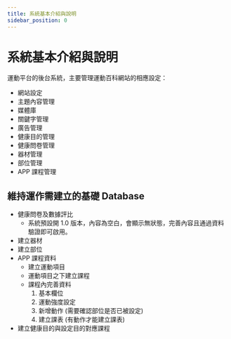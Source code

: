 ```yaml
---
title: 系統基本介紹與說明
sidebar_position: 0
---
```


# 系統基本介紹與說明

運動平台的後台系統，主要管理運動百科網站的相應設定：

-   網站設定
-   主題內容管理
-   媒體庫
-   關鍵字管理
-   廣告管理
-   健康目的管理
-   健康問卷管理
-   器材管理
-   部位管理
-   APP 課程管理

## 維持運作需建立的基礎 Database

-   健康問卷及數據評比
    -   系統預設開 1.0 版本，內容為空白，會顯示無狀態，完善內容且通過資料驗證即可啟用。
-   建立器材
-   建立部位
-   APP 課程資料
    -   建立運動項目
    -   運動項目之下建立課程
    -   課程內完善資料
        1. 基本欄位
        2. 運動強度設定
        3. 新增動作 (需要確認部位是否已被設定)
        4. 建立課表 (有動作才能建立課表)
-   建立健康目的與設定目的對應課程
